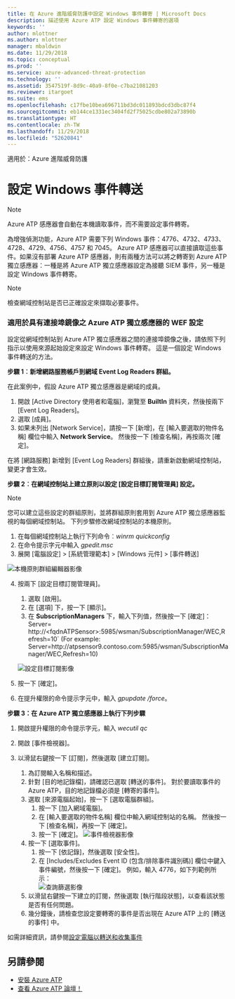 ```yaml
---
title: 在 Azure 進階威脅防護中設定 Windows 事件轉寄 | Microsoft Docs
description: 描述使用 Azure ATP 設定 Windows 事件轉寄的選項
keywords: ''
author: mlottner
ms.author: mlottner
manager: mbaldwin
ms.date: 11/29/2018
ms.topic: conceptual
ms.prod: ''
ms.service: azure-advanced-threat-protection
ms.technology: ''
ms.assetid: 3547519f-8d9c-40a9-8f0e-c7ba21081203
ms.reviewer: itargoet
ms.suite: ems
ms.openlocfilehash: c17fbe10bea696711bd3dc011893bdcd3dbc87f4
ms.sourcegitcommit: eb144ce1331ec3404fd2f75025cdbe802a73890b
ms.translationtype: HT
ms.contentlocale: zh-TW
ms.lasthandoff: 11/29/2018
ms.locfileid: "52620841"
---
```

適用於：Azure 進階威脅防護



# <a name="configuring-windows-event-forwarding"></a>設定 Windows 事件轉送

> [!NOTE]
> Azure ATP 感應器會自動在本機讀取事件，而不需要設定事件轉寄。


為增強偵測功能，Azure ATP 需要下列 Windows 事件：4776、4732、4733、4728、4729、4756、4757 和 7045。 Azure ATP 感應器可以直接讀取這些事件。如果沒有部署 Azure ATP 感應器，則有兩種方法可以將之轉寄到 Azure ATP 獨立感應器：一種是將 Azure ATP 獨立感應器設定為接聽 SIEM 事件，另一種是設定 Windows 事件轉寄。

> [!NOTE]
> 檢查網域控制站是否已正確設定來擷取必要事件。

### <a name="wef-configuration-for-azure-atp-standalone-sensors-with-port-mirroring"></a>適用於具有連接埠鏡像之 Azure ATP 獨立感應器的 WEF 設定

設定從網域控制站到 Azure ATP 獨立感應器之間的連接埠鏡像之後，請依照下列指示以使用來源起始設定來設定 Windows 事件轉寄。 這是一個設定 Windows 事件轉送的方法。 

**步驟 1︰新增網路服務帳戶到網域 Event Log Readers 群組。** 

在此案例中，假設 Azure ATP 獨立感應器是網域的成員。

1.  開啟 [Active Directory 使用者和電腦]，瀏覽至 **BuiltIn** 資料夾，然後按兩下 [Event Log Readers]。 
2.  選取 [成員]。
3.  如果未列出 [Network Service]，請按一下 [新增]，在 [輸入要選取的物件名稱] 欄位中輸入 **Network Service**。 然後按一下 [檢查名稱]，再按兩次 [確定]。 

在將 [網路服務] 新增到 [Event Log Readers] 群組後，請重新啟動網域控制站，變更才會生效。

**步驟 2︰在網域控制站上建立原則以設定 [設定目標訂閱管理員] 設定。** 
> [!Note] 
> 您可以建立這些設定的群組原則，並將群組原則套用到 Azure ATP 獨立感應器監視的每個網域控制站。 下列步驟修改網域控制站的本機原則。     

1.  在每個網域控制站上執行下列命令︰*winrm quickconfig*
2.  在命令提示字元中輸入 *gpedit.msc*
3.  展開 [電腦設定] > [系統管理範本] > [Windows 元件] > [事件轉送]

 ![本機原則群組編輯器影像](media/wef%201%20local%20group%20policy%20editor.png)

4.  按兩下 [設定目標訂閱管理員]。
   
    1.  選取 [啟用]。
    2.  在 [選項] 下，按一下 [顯示]。
    3.  在 **SubscriptionManagers** 下，輸入下列值，然後按一下 [確定]：Server= http\://\<fqdnATPSensor>:5985/wsman/SubscriptionManager/WEC,Refresh=10` (For example: Server=http\://atpsensor9.contoso.com:5985/wsman/SubscriptionManager/WEC,Refresh=10)
    
    ![設定目標訂閱影像](media/wef%202%20config%20target%20sub%20manager.png)
    
5.  按一下 [確定]。
6.  在提升權限的命令提示字元中，輸入 *gpupdate /force*。 

**步驟 3：在 Azure ATP 獨立感應器上執行下列步驟** 

1. 開啟提升權限的命令提示字元，輸入 *wecutil qc*
2. 開啟 [事件檢視器]。 
3. 以滑鼠右鍵按一下 [訂閱]，然後選取 [建立訂閱]。 
    
    1. 為訂閱輸入名稱和描述。 
    2. 針對 [目的地記錄檔]，請確認已選取 [轉送的事件]。 對於要讀取事件的 Azure ATP，目的地記錄檔必須是 [轉寄的事件]。 
    3. 選取 [來源電腦起始]，按一下 [選取電腦群組]。
        1. 按一下 [加入網域電腦]。
        2. 在 [輸入要選取的物件名稱] 欄位中輸入網域控制站的名稱。 然後按一下 [檢查名稱]，再按一下 [確定]。 
        3. 按一下 [確定]。
        ![事件檢視器影像](media/wef3%20event%20viewer.png)     
    4. 按一下 [選取事件]。
        1. 按一下 [依記錄]，然後選取 [安全性]。
        2. 在 [Includes/Excludes Event ID (包含/排除事件識別碼)] 欄位中鍵入事件編號，然後按一下 [確定]。 例如，輸入 4776，如下列範例所示：<br/>
        ![查詢篩選影像](media/wef-4-query-filter.png)
    5. 以滑鼠右鍵按一下建立的訂閱，然後選取 [執行階段狀態]，以查看該狀態是否有任何問題。 
    6. 幾分鐘後，請檢查您設定要轉寄的事件是否出現在 Azure ATP 上的 [轉送的事件] 中。


如需詳細資訊，請參閱[設定電腦以轉送和收集事件](https://technet.microsoft.com/library/cc748890)

## <a name="see-also"></a>另請參閱

- [安裝 Azure ATP](install-atp-step1.md)
- [查看 Azure ATP 論壇！](https://aka.ms/azureatpcommunity)
